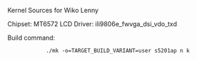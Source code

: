 Kernel Sources for Wiko Lenny

Chipset: MT6572
LCD Driver: ili9806e_fwvga_dsi_vdo_txd

Build command:


                ./mk -o=TARGET_BUILD_VARIANT=user s5201ap n k
